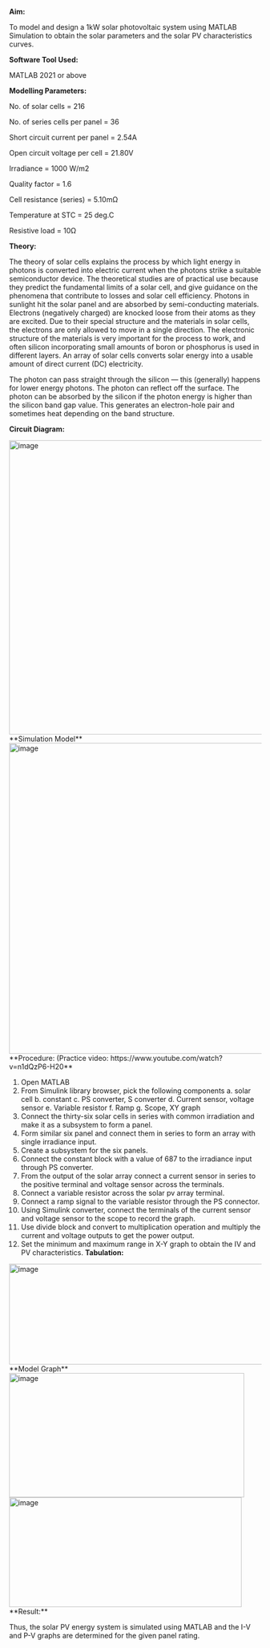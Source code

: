 **Aim:**

To model and design a 1kW solar photovoltaic system using MATLAB Simulation to obtain the solar parameters and the solar PV characteristics curves.

**Software Tool Used:**

MATLAB 2021 or above

**Modelling Parameters:**

No. of solar cells = 216

No. of series cells per panel = 36

Short circuit current per panel = 2.54A

Open circuit voltage per cell = 21.80V

Irradiance = 1000 W/m2

Quality factor = 1.6

Cell resistance (series) = 5.10mΩ

Temperature at STC = 25 deg.C

Resistive load = 10Ω

**Theory:**

The theory of solar cells explains the process by which light energy in photons is converted into electric current when the photons strike a suitable semiconductor device. The theoretical studies are of practical use because they predict the fundamental limits of a solar cell, and give guidance on the phenomena that contribute to losses and solar cell efficiency. Photons in sunlight hit the solar panel and are absorbed by semi-conducting materials.
Electrons (negatively charged) are knocked loose from their atoms as they are excited. Due to their special structure and the materials in solar cells, the electrons are only allowed to move in a single direction. The electronic structure of the materials is very important for the process to work, and often silicon incorporating small amounts of boron or phosphorus is used in different layers. An array of solar cells converts solar energy into a usable amount of direct current (DC) electricity.

The photon can pass straight through the silicon — this (generally) happens for lower energy photons. The photon can reflect off the surface. The photon can be absorbed by the silicon if the photon energy is higher than the silicon band gap value. This generates an electron-hole pair and sometimes heat depending on the band structure.

**Circuit Diagram:**

<img width="927" height="587" alt="image" src="https://github.com/user-attachments/assets/d5c7af0d-e498-44ac-b8ea-9a7f931e3db4" />
**Simulation Model**

<img width="903" height="620" alt="image" src="https://github.com/user-attachments/assets/81802f68-c377-4936-a987-6c89673cb243" />
**Procedure: (Practice video: https://www.youtube.com/watch?v=n1dQzP6-H20**

1.	Open MATLAB
2.	From Simulink library browser, pick the following components
  a.	solar cell
  b.	constant
  c.	PS converter, S converter
  d.	Current sensor, voltage sensor
  e.	Variable resistor
  f.	Ramp
  g.	Scope, XY graph
3.	Connect the thirty-six solar cells in series with common irradiation and make it as a subsystem to form a panel.
4.	Form similar six panel and connect them in series to form an array with single irradiance input.
5.	Create a subsystem for the six panels.
6.	Connect the constant block with a value of 687 to the irradiance input through PS converter.
7.	From the output of the solar array connect a current sensor in series to the positive terminal and voltage sensor across the terminals.
8.	Connect a variable resistor across the solar pv array terminal.
9.	Connect a ramp signal to the variable resistor through the PS connector.
10.	 Using Simulink converter, connect the terminals of the current sensor and voltage sensor to the scope to record the graph.
11.	Use divide block and convert to multiplication operation and multiply the current and voltage outputs to get the power output.
12.	Set the minimum and maximum range in X-Y graph to obtain the IV and PV characteristics.
**Tabulation:**

<img width="913" height="201" alt="image" src="https://github.com/user-attachments/assets/3f9e372e-4039-4b5c-affb-bf34151c51fa" />
**Model Graph**

<img width="469" height="248" alt="image" src="https://github.com/user-attachments/assets/71ace438-7af3-4629-a219-0a884a1152f8" />
<img width="464" height="219" alt="image" src="https://github.com/user-attachments/assets/02cefcbc-69fe-4e12-b7fc-dcde369a89c8" />
**Result:**

Thus, the solar PV energy system is simulated using MATLAB and the I-V and P-V graphs are determined for the given panel rating.


